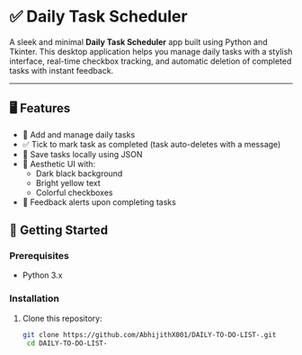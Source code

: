 # ✅ Daily Task Scheduler

A sleek and minimal **Daily Task Scheduler** app built using Python and Tkinter. This desktop application helps you manage daily tasks with a stylish interface, real-time checkbox tracking, and automatic deletion of completed tasks with instant feedback.

---

## 🖥️ Features

- 📝 Add and manage daily tasks
- ✅ Tick to mark task as completed (task auto-deletes with a message)
- 💾 Save tasks locally using JSON
- 🎨 Aesthetic UI with:
  - Dark black background
  - Bright yellow text
  - Colorful checkboxes
- 💬 Feedback alerts upon completing tasks


## 🚀 Getting Started

### Prerequisites

- Python 3.x

### Installation

1. Clone this repository:

   ```bash
   git clone https://github.com/AbhijithX001/DAILY-TO-DO-LIST-.git
    cd DAILY-TO-DO-LIST-

